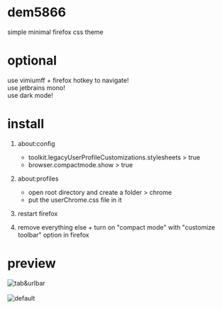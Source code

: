 # dem5866
simple minimal firefox css theme 
<br>
# optional
use vimiumff + firefox hotkey to navigate!<br>
use jetbrains mono!<br>
use dark mode!<br>

# install

1. about:config
   - toolkit.legacyUserProfileCustomizations.stylesheets > true
   - browser.compactmode.show > true

2. about:profiles
   - open root directory and create a folder > chrome
   - put the userChrome.css file in it
  
3. restart firefox

4. remove everything else + turn on "compact mode" with "customize toolbar" option in firefox



# preview
![tab&urlbar](https://github.com/user-attachments/assets/2ab83628-e0a6-4b1a-a91f-ed02ca7c8c99)<br>
<br>
![default](https://github.com/user-attachments/assets/1a8224f4-9731-4bf2-adc5-0c184dbbcd90)
